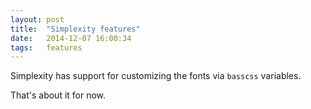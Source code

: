 ```yaml
---
layout: post
title:  "Simplexity features"
date:   2014-12-07 16:00:34
tags:   features
---
```

Simplexity has support for customizing the fonts via `basscss` variables.

That's about it for now.